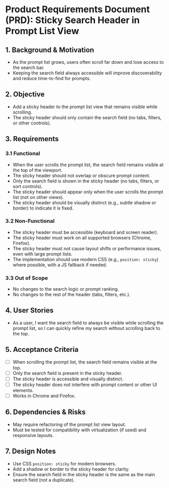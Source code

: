 # Product Requirements Document (PRD): Sticky Search Header in Prompt List View

## 1. Background & Motivation

- As the prompt list grows, users often scroll far down and lose access to the search bar.
- Keeping the search field always accessible will improve discoverability and reduce time-to-find for prompts.

## 2. Objective

- Add a sticky header to the prompt list view that remains visible while scrolling.
- The sticky header should only contain the search field (no tabs, filters, or other controls).

## 3. Requirements

### 3.1 Functional

- When the user scrolls the prompt list, the search field remains visible at the top of the viewport.
- The sticky header should not overlap or obscure prompt content.
- Only the search field is shown in the sticky header (no tabs, filters, or sort controls).
- The sticky header should appear only when the user scrolls the prompt list (not on other views).
- The sticky header should be visually distinct (e.g., subtle shadow or border) to indicate it is fixed.

### 3.2 Non-Functional

- The sticky header must be accessible (keyboard and screen reader).
- The sticky header must work on all supported browsers (Chrome, Firefox).
- The sticky header must not cause layout shifts or performance issues, even with large prompt lists.
- The implementation should use modern CSS (e.g., `position: sticky`) where possible, with a JS fallback if needed.

### 3.3 Out of Scope

- No changes to the search logic or prompt ranking.
- No changes to the rest of the header (tabs, filters, etc.).

## 4. User Stories

- As a user, I want the search field to always be visible while scrolling the prompt list, so I can quickly refine my search without scrolling back to the top.

## 5. Acceptance Criteria

- [ ] When scrolling the prompt list, the search field remains visible at the top.
- [ ] Only the search field is present in the sticky header.
- [ ] The sticky header is accessible and visually distinct.
- [ ] The sticky header does not interfere with prompt content or other UI elements.
- [ ] Works in Chrome and Firefox.

## 6. Dependencies & Risks

- May require refactoring of the prompt list view layout.
- Must be tested for compatibility with virtualization (if used) and responsive layouts.

## 7. Design Notes

- Use CSS `position: sticky` for modern browsers.
- Add a shadow or border to the sticky header for clarity.
- Ensure the search field in the sticky header is the same as the main search field (not a duplicate).
